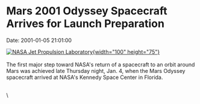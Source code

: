 Mars 2001 Odyssey Spacecraft Arrives for Launch Preparation
===========================================================

Date: 2001-01-05 21:01:00

[![NASA Jet Propulsion
Laboratory](http://www.jpl.nasa.gov/images/){width="100"
height="75"}](http://www.jpl.nasa.gov/news/&rn=news.xml&rst=5863)\
\
The first major step toward NASA\'s return of a spacecraft to an orbit
around Mars was achieved late Thursday night, Jan. 4, when the Mars
Odyssey spacecraft arrived at NASA\'s Kennedy Space Center in Florida.

\
\
